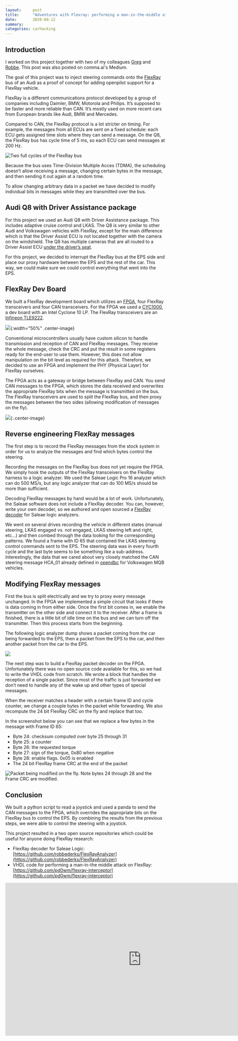 ```yaml
---
layout:     post
title:      "Adventures with Flexray: performing a man-in-the-middle attack"
date:       2020-04-12
summary:
categories: carhacking
---
```


[](https://cdn-images-1.medium.com/max/1200/1*C9uj9Tegk2bC00U44TqNNA.gif)

## Introduction
I worked on this project together with two of my colleagues [Greg](https://twitter.com/gregjhogan) and [Robbe](https://github.com/robbederks). This post was also posted on comma.ai's Medium.

The goal of this project was to inject steering commands onto the [FlexRay](https://en.wikipedia.org/wiki/FlexRay) bus of an Audi as a proof of concept for adding openpilot support for a FlexRay vehicle.

FlexRay is a different communications protocol developed by a group of companies including Daimler, BMW, Motorola and Philips. It’s supposed to be faster and more reliable than CAN. It’s mostly used on more recent cars from European brands like Audi, BMW and Mercedes.

Compared to CAN, the FlexRay protocol is a lot stricter on timing. For example, the messages from all ECUs are sent on a fixed schedule: each ECU gets assigned time slots where they can send a message. On the Q8, the FlexRay bus has cycle time of 5 ms, so each ECU can send messages at 200 Hz.

![Two full cycles of the FlexRay bus](https://cdn-images-1.medium.com/max/2508/0*6r3HVubMROvrYBs_)

Because the bus uses Time-Division Multiple Acces (TDMA), the scheduling doesn’t allow receiving a message, changing certain bytes in the message, and then sending it out again at a random time.

To allow changing arbitrary data in a packet we have decided to modify individual bits in messages while they are transmitted over the bus.

## Audi Q8 with Driver Assistance package
For this project we used an Audi Q8 with Driver Assistance package. This includes adaptive cruise control and LKAS. The Q8 is very similar to other Audi and Volkswagen vehicles with FlexRay, except for the main difference which is that the Driver Assist ECU is not located together with the camera on the windshield. The Q8 has multiple cameras that are all routed to a Driver Assist ECU [under the driver’s seat](https://images.hgmsites.net/lrg/2019-audi-a8-self-driving-hardware_100614060_l.jpg).

For this project, we decided to interrupt the FlexRay bus at the EPS side and place our proxy hardware between the EPS and the rest of the car. This way, we could make sure we could control everything that went into the EPS.

## FlexRay Dev Board
We built a FlexRay development board which utilizes an [FPGA](https://en.wikipedia.org/wiki/Field-programmable_gate_array), four FlexRay transceivers and four CAN transceivers. For the FPGA we used a [CYC1000](https://www.arrow.com/en/campaigns/arrow-cyc1000), a dev board with an Intel Cyclone 10 LP. The FlexRay transceivers are an [Infineon TLE9222](https://www.infineon.com/cms/en/product/transceivers/automotive-transceiver/automotive-flexray-transceivers/).

![](https://cdn-images-1.medium.com/max/2768/0*9L-UVUxeaVgxHAkT){:width="50%" .center-image}

Conventional microcontrollers usually have custom silicon to handle transmission and reception of CAN and FlexRay messages. They receive the whole message, check the CRC and put the result in some registers ready for the end-user to use them. However, this does not allow manipulation on the bit level as required for this attack. Therefore, we decided to use an FPGA and implement the PHY (Physical Layer) for FlexRay ourselves.

The FPGA acts as a gateway or bridge between FlexRay and CAN. You send CAN messages to the FPGA, which stores the data received and overwrites the appropriate FlexRay bits when the message is transmitted on the bus. The FlexRay transceivers are used to split the FlexRay bus, and then proxy the messages between the two sides (allowing modification of messages on the fly).

![](https://cdn-images-1.medium.com/max/1248/1*yO2V1hqlYNWY9VEPKhrEOA.png){:.center-image}

## Reverse engineering FlexRay messages
The first step is to record the FlexRay messages from the stock system in order for us to analyze the messages and find which bytes control the steering.

Recording the messages on the FlexRay bus does not yet require the FPGA. We simply hook the outputs of the FlexRay transceivers on the FlexRay harness to a logic analyzer. We used the Saleae Logic Pro 16 analyzer which can do 500 MS/s, but any logic analyzer that can do 100 MS/s should be more than sufficient.

Decoding FlexRay messages by hand would be a lot of work. Unfortunately, the Saleae software does not include a FlexRay decoder. You can, however, write your own decoder, so we authored and open sourced a [FlexRay decoder](https://github.com/robbederks/FlexRayAnalyzer) for Saleae logic analyzers.

We went on several drives recording the vehicle in different states (manual steering, LKAS engaged vs. not engaged, LKAS steering left and right, etc…) and then combed through the data looking for the corresponding patterns. We found a frame with ID 65 that contained the LKAS steering control commands sent to the EPS. The steering data was in every fourth cycle and the last byte seems to be something like a sub-address. Interestingly, the data that we cared about very closely matched the CAN steering message HCA_01 already defined in [opendbc](https://github.com/commaai/opendbc/) for Volkswagen MQB vehicles.

## Modifying FlexRay messages
First the bus is split electrically and we try to proxy every message unchanged. In the FPGA we implemented a simple circuit that looks if there is data coming in from either side. Once the first bit comes in, we enable the transmitter on the other side and connect it to the receiver. After a frame is finished, there is a little bit of idle time on the bus and we can turn off the transmitter. Then this process starts from the beginning.

The following logic analyzer dump shows a packet coming from the car being forwarded to the EPS, then a packet from the EPS to the car, and then another packet from the car to the EPS.

![](https://cdn-images-1.medium.com/max/2800/0*vzxwuhcB349WJgc4)

The next step was to build a FlexRay packet decoder on the FPGA. Unfortunately there was no open source code available for this, so we had to write the VHDL code from scratch. We wrote a block that handles the reception of a single packet. Since most of the traffic is just forwarded we don’t need to handle any of the wake up and other types of special messages.

When the receiver matches a header with a certain frame ID and cycle counter, we change a couple bytes in the packet while forwarding. We also recompute the 24 bit FlexRay CRC on the fly and replace that too.

In the screenshot below you can see that we replace a few bytes in the message with Frame ID 65:
- Byte 24: checksum computed over byte 25 through 31
- Byte 25: a counter
- Byte 26: the requested torque
- Byte 27: sign of the torque, 0x80 when negative
- Byte 28: enable flags. 0x05 is enabled
- The 24 bit FlexRay frame CRC at the end of the packet

![Packet being modified on the fly. Note bytes 24 through 28 and the Frame CRC are modified.](https://cdn-images-1.medium.com/max/2800/0*D1B6V-Zuj3SblfDR)


## Conclusion

We built a python script to read a joystick and used a panda to send the CAN messages to the FPGA, which overrides the appropriate bits on the FlexRay bus to control the EPS. By combining the results from the previous steps, we were able to control the steering with a joystick.

This project resulted in a two open source repositories which could be useful for anyone doing FlexRay research:
- FlexRay decoder for Saleae Logic: [https://github.com/robbederks/FlexRayAnalyzer](https://github.com/robbederks/FlexRayAnalyzer)
- VHDL code for performing a man-in-the middle attack on FlexRay: [https://github.com/pd0wm/flexray-interceptor](https://github.com/pd0wm/flexray-interceptor)

<iframe
                width="854"
                height="480"
                src="https://cdn.embedly.com/widgets/media.html?src=https%3A%2F%2Fwww.youtube.com%2Fembed%2FRA1ps79BG_A%3Ffeature%3Doembed&display_name=YouTube&url=https%3A%2F%2Fwww.youtube.com%2Fwatch%3Fv%3DRA1ps79BG_A&image=https%3A%2F%2Fi.ytimg.com%2Fvi%2FRA1ps79BG_A%2Fhqdefault.jpg&key=a19fcc184b9711e1b4764040d3dc5c07&type=text%2Fhtml&schema=youtube"
                frameborder="0"
                allow="accelerometer; autoplay; encrypted-media; gyroscope; picture-in-picture"
                allowfullscreen
              ></iframe>
